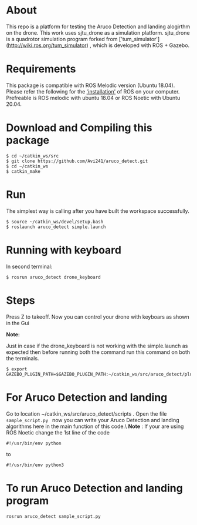 # About  #
This repo is a platform for testing the Aruco Detection and landing alogirthm on the drone. This work uses sjtu_drone as a simulation platform.
sjtu_drone is a quadrotor simulation program forked from ['tum_simulator'] (http://wiki.ros.org/tum_simulator) , which is developed with ROS + Gazebo.

# Requirements #
This package is compatible with ROS Melodic version (Ubuntu 18.04).
Please refer the following for the ['installation'](http://wiki.ros.org/Installation/Ubuntu) of ROS on your computer. Prefreable is ROS melodic with ubuntu 18.04 or ROS Noetic with Ubuntu 20.04.

# Download and Compiling this package #
```
$ cd ~/catkin_ws/src
$ git clone https://github.com/Avi241/aruco_detect.git
$ cd ~/catkin_ws
$ catkin_make
```

# Run
The simplest way is calling after you have built the workspace successfully.

```
$ source ~/catkin_ws/devel/setup.bash
$ roslaunch aruco_detect simple.launch
```
# Running with keyboard
In second terminal:

```
$ rosrun aruco_detect drone_keyboard
```
# Steps 

Press Z to takeoff.   Now you can control your drone with keyboars as shown in the Gui

**Note:**

Just in case if the drone_keyboard is not working with the simple.launch as expected then before running both the command run this command on both the terminals.

```
$ export GAZEBO_PLUGIN_PATH=$GAZEBO_PLUGIN_PATH:~/catkin_ws/src/aruco_detect/plugins
```

# For Aruco Detection and landing

Go to location ~/catkin_ws/src/aruco_detect/scripts . Open the file ```sample_script.py ``` now you can write your Aruco Detection and landing algorithms here in the main function of this code.\\
<b>Note</b> : If your are using ROS Noetic change the 1st line of the code 

```
#!/usr/bin/env python
```
 to 
 ```
 #!/usr/bin/env python3
```


# To run Aruco Detection and landing program

```
rosrun aruco_detect sample_script.py

```
